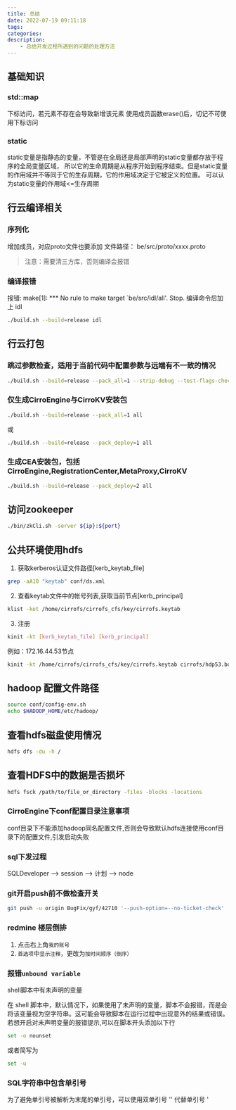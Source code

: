 ```yaml
---
title: 总结
date: 2022-07-19 09:11:18
tags:
categories:
description:
    - 总结开发过程所遇到的问题的处理方法
---
```


## 基础知识
### std::map
下标访问，若元素不存在会导致新增该元素
使用成员函数erase()后，切记不可使用下标访问

### static
static变量是指静态的变量，不管是在全局还是局部声明的static变量都存放于程序的全局变量区域，
所以它的生命周期是从程序开始到程序结束。但是static变量的作用域并不等同于它的生存周期，它的作用域决定于它被定义的位置。
可以认为static变量的作用域<=生存周期

## 行云编译相关

### 序列化
增加成员，对应proto文件也要添加
文件路径： be/src/proto/xxxx.proto
> 注意：需要清三方库，否则编译会报错

### 编译报错
报错: make[1]: *** No rule to make target `be/src/idl/all'. Stop.
编译命令后加上 idl
``` bash
./build.sh --build=release idl
```

## 行云打包
### 跳过参数检查，适用于当前代码中配置参数与远端有不一致的情况
``` bash
./build.sh --build=release --pack_all=1 --strip-debug --test-flags-checking all
```

### 仅生成CirroEngine与CirroKV安装包
``` bash
./build.sh --build=release --pack_all=1 all
```
或
``` bash
./build.sh --build=release --pack_deploy=1 all
```

### 生成CEA安装包，包括CirroEngine,RegistrationCenter,MetaProxy,CirroKV
``` bash
./build.sh --build=release --pack_deploy=2 all
```

## 访问zookeeper
``` bash
./bin/zkCli.sh -server ${ip}:${port}
```

## 公共环境使用hdfs

1. 获取kerberos认证文件路径[kerb_keytab_file]
``` bash
grep -aA10 "keytab" conf/ds.xml
```

2. 查看keytab文件中的帐号列表,获取当前节点[kerb_principal]
``` bash
klist -ket /home/cirrofs/cirrofs_cfs/key/cirrofs.keytab
```

3. 注册
``` bash
kinit -kt [kerb_keytab_file] [kerb_principal]
```

例如：172.16.44.53节点
``` bash
kinit -kt /home/cirrofs/cirrofs_cfs/key/cirrofs.keytab cirrofs/hdp53.bonc.com@BONC4.COM
```

## hadoop 配置文件路径
``` bash
source conf/config-env.sh
echo $HADOOP_HOME/etc/hadoop/
```

## 查看hdfs磁盘使用情况
``` bash
hdfs dfs -du -h /
```

## 查看HDFS中的数据是否损坏
``` bash
hdfs fsck /path/to/file_or_directory -files -blocks -locations
```

### CirroEngine下conf配置目录注意事项
conf目录下不能添加hadoop同名配置文件,否则会导致默认hdfs连接使用conf目录下的配置文件,引发启动失败

### sql下发过程
SQLDeveloper --> session --> 计划 --> node

### git开启push前不做检查开关
``` bash
git push -u origin BugFix/gyf/42710 '--push-option=--no-ticket-check'
```

### redmine 楼层倒排
1. 点击右上角`我的账号`
2. `首选项`中`显示注释`，更改为`按时间顺序（倒序）`


### 报错`unbound variable`
shell脚本中有未声明的变量

在 shell 脚本中，默认情况下，如果使用了未声明的变量，脚本不会报错，而是会将该变量视为空字符串。这可能会导致脚本在运行过程中出现意外的结果或错误。
若想开启对未声明变量的报错提示,可以在脚本开头添加以下行
``` bash
set -o nounset
```
或者简写为
``` bash
set -u
```

### SQL字符串中包含单引号
为了避免单引号被解析为末尾的单引号，可以使用双单引号 '' 代替单引号 '